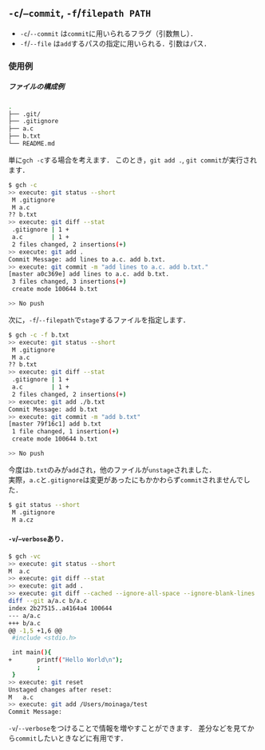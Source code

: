 ## `-c`/`—commit`, `-f`/`filepath PATH`

- `-c`/`--commit` は`commit`に用いられるフラグ（引数無し）．
- `-f`/`--file` は`add`するパスの指定に用いられる．引数はパス．

### 使用例

##### ファイルの構成例

```bash
.
├── .git/
├── .gitignore
├── a.c
├── b.txt
└── README.md
```

単に`gch -c`する場合を考えます．
このとき，`git add .`, `git commit`が実行されます．

```bash
$ gch -c
>> execute: git status --short
 M .gitignore
 M a.c
?? b.txt
>> execute: git diff --stat
 .gitignore | 1 +
 a.c        | 1 +
 2 files changed, 2 insertions(+)
>> execute: git add .
Commit Message: add lines to a.c. add b.txt.
>> execute: git commit -m "add lines to a.c. add b.txt."
[master a0c369e] add lines to a.c. add b.txt.
 3 files changed, 3 insertions(+)
 create mode 100644 b.txt

>> No push
```

次に，`-f`/`--filepath`で`stage`するファイルを指定します．

```bash
$ gch -c -f b.txt
>> execute: git status --short
 M .gitignore
 M a.c
?? b.txt
>> execute: git diff --stat
 .gitignore | 1 +
 a.c        | 1 +
 2 files changed, 2 insertions(+)
>> execute: git add ./b.txt
Commit Message: add b.txt
>> execute: git commit -m "add b.txt"
[master 79f16c1] add b.txt
 1 file changed, 1 insertion(+)
 create mode 100644 b.txt

>> No push
```

今度は`b.txt`のみが`add`され，他のファイルが`unstage`されました．  
実際，`a.c`と`.gitignore`は変更があったにもかかわらず`commit`されませんでした．
```bash
$ git status --short
 M .gitignore
 M a.cz
```

#### `-v`/`—verbose`あり．

```bash
$ gch -vc
>> execute: git status --short
M  a.c
>> execute: git diff --stat
>> execute: git add .
>> execute: git diff --cached --ignore-all-space --ignore-blank-lines
diff --git a/a.c b/a.c
index 2b27515..a4164a4 100644
--- a/a.c
+++ b/a.c
@@ -1,5 +1,6 @@
 #include <stdio.h>

 int main(){
+       printf("Hello World\n");
        ;
 }
>> execute: git reset
Unstaged changes after reset:
M	a.c
>> execute: git add /Users/moinaga/test
Commit Message:
```

`-v`/`--verbose`をつけることで情報を増やすことができます．
差分などを見てから`commit`したいときなどに有用です．


